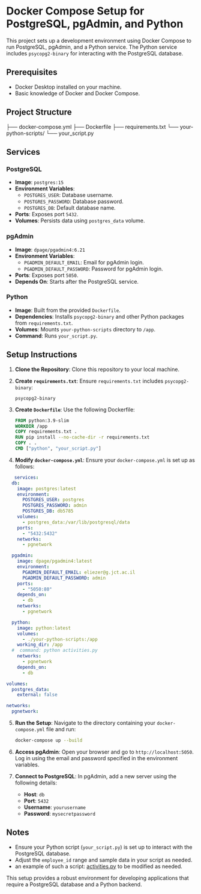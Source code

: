 # Docker Compose Setup for PostgreSQL, pgAdmin, and Python

This project sets up a development environment using Docker Compose to run PostgreSQL, pgAdmin, and a Python service. The Python service includes `psycopg2-binary` for interacting with the PostgreSQL database.

## Prerequisites

- Docker Desktop installed on your machine.
- Basic knowledge of Docker and Docker Compose.

## Project Structure
├── docker-compose.yml ├── Dockerfile ├── requirements.txt └── your-python-scripts/ └── your_script.py


## Services

### PostgreSQL

- **Image**: `postgres:15`
- **Environment Variables**:
  - `POSTGRES_USER`: Database username.
  - `POSTGRES_PASSWORD`: Database password.
  - `POSTGRES_DB`: Default database name.
- **Ports**: Exposes port `5432`.
- **Volumes**: Persists data using `postgres_data` volume.

### pgAdmin

- **Image**: `dpage/pgadmin4:6.21`
- **Environment Variables**:
  - `PGADMIN_DEFAULT_EMAIL`: Email for pgAdmin login.
  - `PGADMIN_DEFAULT_PASSWORD`: Password for pgAdmin login.
- **Ports**: Exposes port `5050`.
- **Depends On**: Starts after the PostgreSQL service.

### Python

- **Image**: Built from the provided `Dockerfile`.
- **Dependencies**: Installs `psycopg2-binary` and other Python packages from `requirements.txt`.
- **Volumes**: Mounts `your-python-scripts` directory to `/app`.
- **Command**: Runs `your_script.py`.

## Setup Instructions

1. **Clone the Repository**: Clone this repository to your local machine.

2. **Create `requirements.txt`**: Ensure `requirements.txt` includes `psycopg2-binary`:

    ```
    psycopg2-binary
    ```

3. **Create `Dockerfile`**: Use the following Dockerfile:

    ```dockerfile
    FROM python:3.9-slim
    WORKDIR /app
    COPY requirements.txt .
    RUN pip install --no-cache-dir -r requirements.txt
    COPY . .
    CMD ["python", "your_script.py"]
    ```

4. **Modify `docker-compose.yml`**: Ensure your `docker-compose.yml` is set up as follows:

```yaml
   services:
  db:
    image: postgres:latest
    environment:
      POSTGRES_USER: postgres
      POSTGRES_PASSWORD: admin
      POSTGRES_DB: db5785
    volumes:
      - postgres_data:/var/lib/postgresql/data
    ports:
      - "5432:5432"
    networks:
      - pgnetwork

  pgadmin:
    image: dpage/pgadmin4:latest
    environment:
      PGADMIN_DEFAULT_EMAIL: eliezer@g.jct.ac.il
      PGADMIN_DEFAULT_PASSWORD: admin
    ports:
      - "5050:80"
    depends_on:
      - db
    networks:
      - pgnetwork

  python:
    image: python:latest
    volumes:
      - ./your-python-scripts:/app
    working_dir: /app
  #  command: python activities.py
    networks:
      - pgnetwork
    depends_on:
      - db

volumes:
  postgres_data:
    external: false

networks:
  pgnetwork:
```

5. **Run the Setup**: Navigate to the directory containing your `docker-compose.yml` file and run:

    ```bash
    docker-compose up --build
    ```

6. **Access pgAdmin**: Open your browser and go to `http://localhost:5050`. Log in using the email and password specified in the environment variables.

7. **Connect to PostgreSQL**: In pgAdmin, add a new server using the following details:
   - **Host**: `db`
   - **Port**: `5432`
   - **Username**: `yourusername`
   - **Password**: `mysecretpassword`

## Notes

- Ensure your Python script (`your_script.py`) is set up to interact with the PostgreSQL database.
- Adjust the `employee_id` range and sample data in your script as needed.
- an example of such a script: [activities.py](code/python/activities.py) to be modified as needed.

This setup provides a robust environment for developing applications that require a PostgreSQL database and a Python backend.

